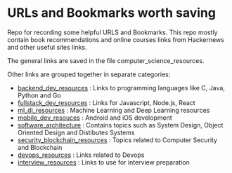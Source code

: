 # URLs and Bookmarks worth saving
Repo for recording some helpful URLS and Bookmarks. This repo mostly contain book recommendations and online courses links from Hackernews and other useful sites links.

The general links are saved in the file computer_science_resources.

Other links are grouped together in separate categories:
* [backend_dev_resources](backend_dev_resources.md) : Links to programming languages like C, Java, Python and Go
* [fullstack_dev_resources](fullstack_dev_resources.md) : Links for Javascript, Node.js, React
* [ml_dl_resources](ML_DL_resources.md) : Machine Learning and Deep Learning resources
* [mobile_dev_resouces](mobile_dev_resources.md) : Android and iOS development
* [software_architecture](software_architecture.md) : Contains topics such as System Design, Object Oriented Design and Distibutes Systems
* [security_blockchain_resources]( security_blockchain_resources.md) : Topics related to Computer Security and Blockchain
* [devops_resources]( devops_resources.md) : Links related to Devops
* [interview_resources]( interview_resources.md) : Links to use for interview preparation


